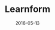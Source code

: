 ---
title: Learnform
description: 
client:
roles:
  - Product Design
  - User Experience
  - User Interface
platform: Web
date: 2016-05-13
finished: true
permalink: false
thumbnail: src/static/work/learnform.jpg
eleventyExcludeFromCollections: true
---